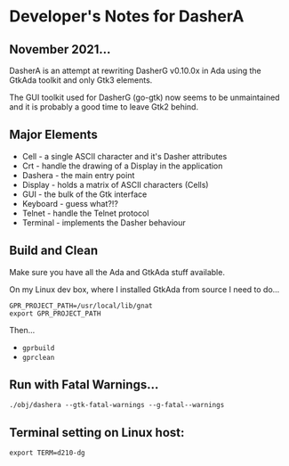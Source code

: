 # Developer's Notes for DasherA

## November 2021...

DasherA is an attempt at rewriting DasherG v0.10.0x in Ada using the
GtkAda toolkit and only Gtk3 elements.

The GUI toolkit used for DasherG (go-gtk) now seems to be unmaintained and it is probably a good time to leave Gtk2 behind. 

## Major Elements

* Cell - a single ASCII character and it's Dasher attributes
* Crt - handle the drawing of a Display in the application
* Dashera - the main entry point
* Display - holds a matrix of ASCII characters (Cells)
* GUI - the bulk of the Gtk interface
* Keyboard - guess what?!?
* Telnet - handle the Telnet protocol
* Terminal - implements the Dasher behaviour


## Build and Clean

Make sure you have all the Ada and GtkAda stuff available.

On my Linux dev box, where I installed GtkAda from source I need to do...
```
GPR_PROJECT_PATH=/usr/local/lib/gnat
export GPR_PROJECT_PATH
```
Then...

* `gprbuild`
* `gprclean`

## Run with Fatal Warnings...
`./obj/dashera --gtk-fatal-warnings --g-fatal--warnings`

## Terminal setting on Linux host:

`export TERM=d210-dg`